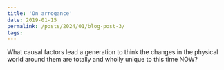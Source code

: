 ```yaml
---
title: 'On arrogance'
date: 2019-01-15
permalink: /posts/2024/01/blog-post-3/
tags:
---
```


What causal factors lead a generation to think the changes in the physical world around them are totally and wholly unique to this time NOW?
